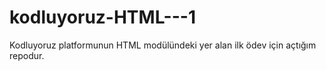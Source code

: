 # kodluyoruz-HTML---1
Kodluyoruz platformunun HTML modülündeki yer alan ilk ödev için açtığım repodur.
